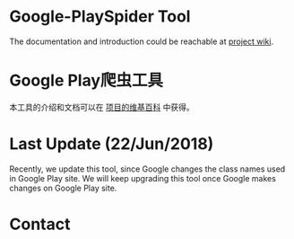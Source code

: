 # Google-PlaySpider Tool
The documentation and introduction could be reachable at [project wiki](https://github.com/csytang/googleplayspider/wiki).


# Google Play爬虫工具
本工具的介绍和文档可以在 [项目的维基百科](https://github.com/csytang/googleplayspider/wiki) 中获得。


# Last Update (22/Jun/2018)
Recently, we update this tool, since Google changes the class names used in Google Play site. 
We will keep upgrading this tool once Google makes changes on Google Play site.


# Contact
